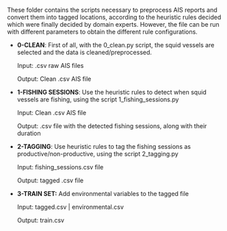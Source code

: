 These folder contains the scripts necessary to preprocess AIS reports and convert them into tagged locations, according to the heuristic rules decided which were finally decided by domain experts. However, the file can be run with different parameters to obtain the different rule configurations. 

  

- **0-CLEAN**: First of all, with the 0_clean.py script, the squid vessels are selected and the data is cleaned/preprocessed.

	Input: .csv raw AIS files

	Output: Clean .csv AIS file

  

- **1-FISHING SESSIONS**: Use the heuristic rules to detect when squid vessels are fishing, using the script 1_fishing_sessions.py

	Input: Clean .csv AIS file

	Output: .csv file with the detected fishing sessions, along with their duration

  

- **2-TAGGING**: Use heuristic rules to tag the fishing sessions as productive/non-productive, using the script 2_tagging.py

	Input: fishing_sessions.csv file

	Output: tagged .csv file

  

- **3-TRAIN SET:** Add environmental variables to the tagged file

	Input: tagged.csv | environmental.csv

	Output: train.csv
